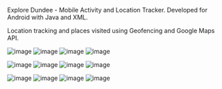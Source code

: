 Explore Dundee - Mobile Activity and Location Tracker.
Developed for Android with Java and XML.

Location tracking and places visited using Geofencing and Google Maps API.


![image](https://github.com/EwanStewart/Explore-Dundee---CMP309/assets/80590593/fd945118-f8a6-4a03-ba70-7753eddc4fc7)
![image](https://github.com/EwanStewart/Explore-Dundee---CMP309/assets/80590593/d07519e7-fe31-497a-9ad5-6fdf1b746e60)
![image](https://github.com/EwanStewart/Explore-Dundee---CMP309/assets/80590593/b7ed8365-c9d4-4326-89f0-3fd557c40885)
![image](https://github.com/EwanStewart/Explore-Dundee---CMP309/assets/80590593/2533f27f-9450-4c8d-91ee-439cba7ed276)

![image](https://github.com/EwanStewart/Explore-Dundee---CMP309/assets/80590593/0410bf4f-be10-4aa0-9a0d-7b2fdc6bddc4)
![image](https://github.com/EwanStewart/Explore-Dundee---CMP309/assets/80590593/877ca88c-f8cf-47b2-98be-b07b629e3dc1)
![image](https://github.com/EwanStewart/Explore-Dundee---CMP309/assets/80590593/7b4eaaec-6b6b-48a5-aad9-3453f8058e7d)
![image](https://github.com/EwanStewart/Explore-Dundee---CMP309/assets/80590593/b4afb1a2-8220-42c7-a43d-8dfce4c77b72)

![image](https://github.com/EwanStewart/Explore-Dundee---CMP309/assets/80590593/7f030ff2-e3ee-4920-8757-cb2932e284ae)
![image](https://github.com/EwanStewart/Explore-Dundee---CMP309/assets/80590593/eb2e089f-4092-4724-a552-8711a193ce99)
![image](https://github.com/EwanStewart/Explore-Dundee---CMP309/assets/80590593/2da3f0de-f6f4-417c-904f-881ad912e791)
![image](https://github.com/EwanStewart/Explore-Dundee---CMP309/assets/80590593/406e96a9-2887-4e9c-bf47-77f7e7a8de53)

